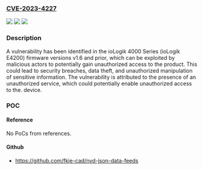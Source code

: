 ### [CVE-2023-4227](https://cve.mitre.org/cgi-bin/cvename.cgi?name=CVE-2023-4227)
![](https://img.shields.io/static/v1?label=Product&message=ioLogik%204000%20Series&color=blue)
![](https://img.shields.io/static/v1?label=Version&message=1.0%3C%3D%201.6%20&color=brighgreen)
![](https://img.shields.io/static/v1?label=Vulnerability&message=CWE-489%3A%20Active%20Debug%20Code&color=brighgreen)

### Description

A vulnerability has been identified in the ioLogik 4000 Series (ioLogik E4200) firmware versions v1.6 and prior, which can be exploited by malicious actors to potentially gain unauthorized access to the product. This could lead to security breaches, data theft, and unauthorized manipulation of sensitive information. The vulnerability is attributed to the presence of an unauthorized service, which could potentially enable unauthorized access to the. device.

### POC

#### Reference
No PoCs from references.

#### Github
- https://github.com/fkie-cad/nvd-json-data-feeds

